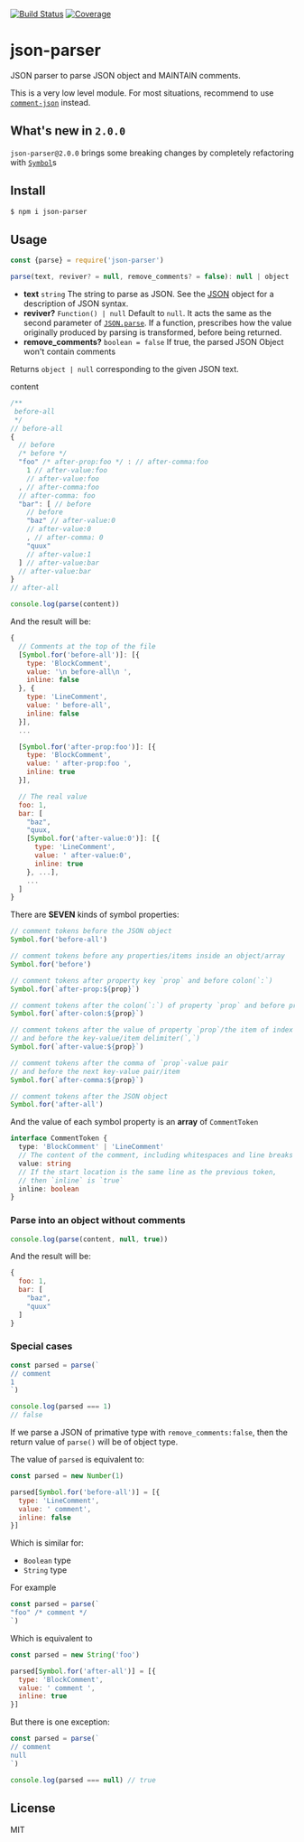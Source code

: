 [![Build Status](https://travis-ci.org/kaelzhang/node-json-parser.svg?branch=master)](https://travis-ci.org/kaelzhang/node-json-parser)
[![Coverage](https://codecov.io/gh/kaelzhang/node-json-parser/branch/master/graph/badge.svg)](https://codecov.io/gh/kaelzhang/node-json-parser)

# json-parser

JSON parser to parse JSON object and MAINTAIN comments.

This is a very low level module. For most situations, recommend to use [`comment-json`](https://www.npmjs.org/package/comment-json) instead.

## What's new in `2.0.0`

`json-parser@2.0.0` brings some breaking changes by completely refactoring with [`Symbol`](https://developer.mozilla.org/en-US/docs/Web/JavaScript/Reference/Global_Objects/Symbol)s

## Install

```sh
$ npm i json-parser
```

## Usage

```js
const {parse} = require('json-parser')

parse(text, reviver? = null, remove_comments? = false): null | object
```

- **text** `string` The string to parse as JSON. See the [JSON](http://json.org/) object for a description of JSON syntax.
- **reviver?** `Function() | null` Default to `null`. It acts the same as the second parameter of [`JSON.parse`](https://developer.mozilla.org/en-US/docs/Web/JavaScript/Reference/Global_Objects/JSON/parse). If a function, prescribes how the value originally produced by parsing is transformed, before being returned.
- **remove_comments?** `boolean = false` If true, the parsed JSON Object won't contain comments

Returns `object | null` corresponding to the given JSON text.

content

```js
/**
 before-all
 */
// before-all
{
  // before
  /* before */
  "foo" /* after-prop:foo */ : // after-comma:foo
    1 // after-value:foo
    // after-value:foo
  , // after-comma:foo
  // after-comma: foo
  "bar": [ // before
    // before
    "baz" // after-value:0
    // after-value:0
    , // after-comma: 0
    "quux"
    // after-value:1
  ] // after-value:bar
  // after-value:bar
}
// after-all
```

```js
console.log(parse(content))
```

And the result will be:

```js
{
  // Comments at the top of the file
  [Symbol.for('before-all')]: [{
    type: 'BlockComment',
    value: '\n before-all\n ',
    inline: false
  }, {
    type: 'LineComment',
    value: ' before-all',
    inline: false
  }],
  ...

  [Symbol.for('after-prop:foo')]: [{
    type: 'BlockComment',
    value: ' after-prop:foo ',
    inline: true
  }],

  // The real value
  foo: 1,
  bar: [
    "baz",
    "quux,
    [Symbol.for('after-value:0')]: [{
      type: 'LineComment',
      value: ' after-value:0',
      inline: true
    }, ...],
    ...
  ]
}
```

There are **SEVEN** kinds of symbol properties:

```js
// comment tokens before the JSON object
Symbol.for('before-all')

// comment tokens before any properties/items inside an object/array
Symbol.for('before')

// comment tokens after property key `prop` and before colon(`:`)
Symbol.for(`after-prop:${prop}`)

// comment tokens after the colon(`:`) of property `prop` and before property value
Symbol.for(`after-colon:${prop}`)

// comment tokens after the value of property `prop`/the item of index `prop`
// and before the key-value/item delimiter(`,`)
Symbol.for(`after-value:${prop}`)

// comment tokens after the comma of `prop`-value pair
// and before the next key-value pair/item
Symbol.for(`after-comma:${prop}`)

// comment tokens after the JSON object
Symbol.for('after-all')
```

And the value of each symbol property is an **array** of `CommentToken`

```ts
interface CommentToken {
  type: 'BlockComment' | 'LineComment'
  // The content of the comment, including whitespaces and line breaks
  value: string
  // If the start location is the same line as the previous token,
  // then `inline` is `true`
  inline: boolean
}
```

### Parse into an object without comments

```js
console.log(parse(content, null, true))
```

And the result will be:

```js
{
  foo: 1,
  bar: [
    "baz",
    "quux"
  ]
}
```

### Special cases

```js
const parsed = parse(`
// comment
1
`)

console.log(parsed === 1)
// false
```

If we parse a JSON of primative type with `remove_comments:false`, then the return value of `parse()` will be of object type.

The value of `parsed` is equivalent to:

```js
const parsed = new Number(1)

parsed[Symbol.for('before-all')] = [{
  type: 'LineComment',
  value: ' comment',
  inline: false
}]
```

Which is similar for:

- `Boolean` type
- `String` type

For example

```js
const parsed = parse(`
"foo" /* comment */
`)
```

Which is equivalent to

```js
const parsed = new String('foo')

parsed[Symbol.for('after-all')] = [{
  type: 'BlockComment',
  value: ' comment ',
  inline: true
}]
```

But there is one exception:

```js
const parsed = parse(`
// comment
null
`)

console.log(parsed === null) // true
```

## License

MIT
